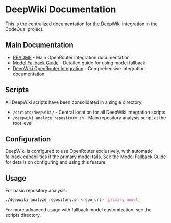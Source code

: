 # DeepWiki Documentation

This is the centralized documentation for the DeepWiki integration in the CodeQual project.

## Main Documentation

- [README](./final/README.md) - Main OpenRouter integration documentation
- [Model Fallback Guide](./final/Model_Fallback_Guide.md) - Detailed guide for using model fallback
- [DeepWiki OpenRouter Integration](./final/DeepWiki_OpenRouter_Integration.md) - Comprehensive integration documentation

## Scripts

All DeepWiki scripts have been consolidated in a single directory:
- `/scripts/deepwiki/` - Central location for all DeepWiki integration scripts
- `/deepwiki_analyze_repository.sh` - Main repository analysis script at the root level

## Configuration

DeepWiki is configured to use OpenRouter exclusively, with automatic fallback capabilities if the primary model fails. See the Model Fallback Guide for details on configuring and using this feature.

## Usage

For basic repository analysis:

```bash
./deepwiki_analyze_repository.sh <repo_url> [primary_model]
```

For more advanced usage with fallback model customization, see the scripts directory.
